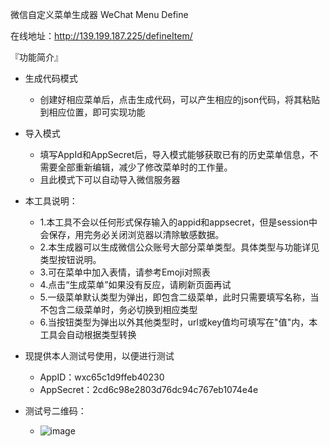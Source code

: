 微信自定义菜单生成器 WeChat Menu Define
 
 在线地址：http://139.199.187.225/defineItem/

『功能简介』
* 生成代码模式
    *  创建好相应菜单后，点击生成代码，可以产生相应的json代码，将其粘贴到相应位置，即可实现功能
* 导入模式
    *  填写AppId和AppSecret后，导入模式能够获取已有的历史菜单信息，不需要全部重新编辑，减少了修改菜单时的工作量。
    *  且此模式下可以自动导入微信服务器
* 本工具说明：
    *  1.本工具不会以任何形式保存输入的appid和appsecret，但是session中会保存，用完务必关闭浏览器以清除敏感数据。
    *  2.本生成器可以生成微信公众账号大部分菜单类型。具体类型与功能详见类型按钮说明。
    *  3.可在菜单中加入表情，请参考Emoji对照表
    *  4.点击“生成菜单”如果没有反应，请刷新页面再试
    *  5.一级菜单默认类型为弹出，即包含二级菜单，此时只需要填写名称，当不包含二级菜单时，务必切换到相应类型
    *  6.当按钮类型为弹出以外其他类型时，url或key值均可填写在"值"内，本工具会自动根据类型转换

* 现提供本人测试号使用，以便进行测试
    *  AppID：wxc65c1d9ffeb40230
    *  AppSecret：2cd6c98e2803d76dc94c767eb1074e4e
* 测试号二维码：

    *  ![image](http://139.199.187.225/defineItem/test.jpg)
